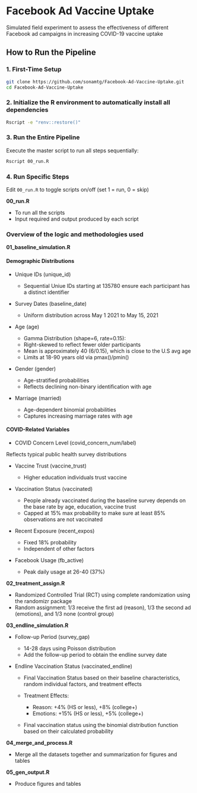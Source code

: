 # Facebook Ad Vaccine Uptake

Simulated field experiment to assess the effectiveness of different Facebook ad campaigns in increasing COVID-19 vaccine uptake

## How to Run the Pipeline

### 1. First-Time Setup

```bash
git clone https://github.com/sonamtg/Facebook-Ad-Vaccine-Uptake.git
cd Facebook-Ad-Vaccine-Uptake
```

### 2. Initialize the R environment to automatically install all dependencies

```bash
Rscript -e "renv::restore()"
```

### 3. Run the Entire Pipeline
Execute the master script to run all steps sequentially:

```bash
Rscript 00_run.R
```

### 4. Run Specific Steps
Edit `00_run.R` to toggle scripts on/off (set 1 = run, 0 = skip)

**00_run.R**
- To run all the scripts
- Input required and output produced by each script

### Overview of the logic and methodologies used

**01_baseline_simulation.R** 

#### Demographic Distributions

- Unique IDs (unique_id)
  - Sequential Uniue IDs starting at 135780 ensure each participant has a distinct identifier
  
- Survey Dates (baseline_date)
  - Uniform distribution across May 1 2021 to May 15, 2021
  
- Age (age)
   - Gamma Distribution (shape=6, rate=0.15):
   - Right-skewed to reflect fewer older participants 
   - Mean is approximately 40 (6/0.15), which is close to the U.S avg age
   - Limits at 18-90 years old via pmax()/pmin()
   
- Gender (gender)
  - Age-stratified probabilities
  - Reflects declining non-binary identification with age
  
- Marriage (married)
  - Age-dependent binomial probabilities
  - Captures increasing marriage rates with age
  
#### COVID-Related Variables

- COVID Concern Level (covid_concern_num/label)

Reflects typical public health survey distributions

- Vaccine Trust (vaccine_trust)
  - Higher education individuals trust vaccine

- Vaccination Status (vaccinated)
  - People already vaccinated during the baseline survey depends on the base rate by age, education, vaccine trust
  - Capped at 15% max probability to make sure at least 85% observations are not vaccinated 

- Recent Exposure (recent_expos)
  - Fixed 18% probability
  - Independent of other factors

- Facebook Usage (fb_active)
  - Peak daily usage at 26-40 (37%)
  
**02_treatment_assign.R** 

- Randomized Controlled Trial (RCT) using complete randomization using the randomizr package
- Random assignment: 1/3 receive the first ad (reason), 1/3 the second ad (emotions), and 1/3 none (control group)

**03_endline_simulation.R**

- Follow-up Period (survey_gap)
  - 14-28 days using Poisson distribution
  - Add the follow-up period to obtain the endline survey date
  
- Endline Vaccination Status (vaccinated_endline)
  - Final Vaccination Status based on their baseline characteristics, random individual factors, and treatment effects

  - Treatment Effects:
    - Reason: +4% (HS or less), +8% (college+)
    - Emotions: +15% (HS or less), +5% (college+)  
    
  - Final vaccination status using the binomial distribution function based on their calculated probability
  
**04_merge_and_process.R**

- Merge all the datasets together and summarization for figures and tables

**05_gen_output.R**

- Produce figures and tables
